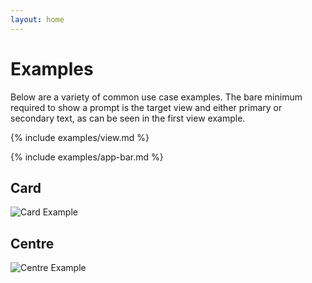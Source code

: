 ```yaml
---
layout: home
---
```


# Examples

Below are a variety of common use case examples. The bare minimum required to show a prompt is the target view and either primary or secondary text, as can be seen in the first view example.

{% include examples/view.md %}

{% include examples/app-bar.md %}

## Card

![Card Example](assets/example_card.png)

## Centre

![Centre Example](assets/example_centre.png)
